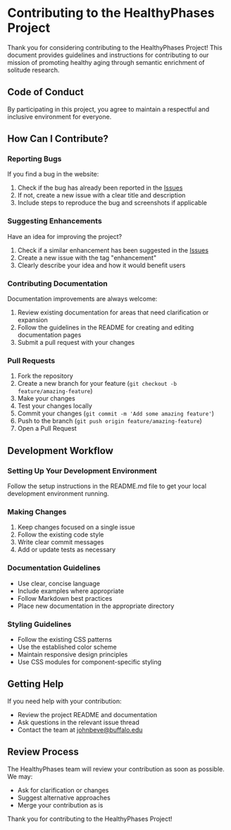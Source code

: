 # Contributing to the HealthyPhases Project

Thank you for considering contributing to the HealthyPhases Project! This document provides guidelines and instructions for contributing to our mission of promoting healthy aging through semantic enrichment of solitude research.

## Code of Conduct

By participating in this project, you agree to maintain a respectful and inclusive environment for everyone.

## How Can I Contribute?

### Reporting Bugs

If you find a bug in the website:

1. Check if the bug has already been reported in the [Issues](https://github.com/NCOR-Organization/HealthyPhases/issues)
2. If not, create a new issue with a clear title and description
3. Include steps to reproduce the bug and screenshots if applicable

### Suggesting Enhancements

Have an idea for improving the project?

1. Check if a similar enhancement has been suggested in the [Issues](https://github.com/NCOR-Organization/HealthyPhases/issues)
2. Create a new issue with the tag "enhancement"
3. Clearly describe your idea and how it would benefit users

### Contributing Documentation

Documentation improvements are always welcome:

1. Review existing documentation for areas that need clarification or expansion
2. Follow the guidelines in the README for creating and editing documentation pages
3. Submit a pull request with your changes

### Pull Requests

1. Fork the repository
2. Create a new branch for your feature (`git checkout -b feature/amazing-feature`)
3. Make your changes
4. Test your changes locally
5. Commit your changes (`git commit -m 'Add some amazing feature'`)
6. Push to the branch (`git push origin feature/amazing-feature`)
7. Open a Pull Request

## Development Workflow

### Setting Up Your Development Environment

Follow the setup instructions in the README.md file to get your local development environment running.

### Making Changes

1. Keep changes focused on a single issue
2. Follow the existing code style
3. Write clear commit messages
4. Add or update tests as necessary

### Documentation Guidelines

- Use clear, concise language
- Include examples where appropriate
- Follow Markdown best practices
- Place new documentation in the appropriate directory

### Styling Guidelines

- Follow the existing CSS patterns
- Use the established color scheme
- Maintain responsive design principles
- Use CSS modules for component-specific styling

## Getting Help

If you need help with your contribution:

- Review the project README and documentation
- Ask questions in the relevant issue thread
- Contact the team at johnbeve@buffalo.edu

## Review Process

The HealthyPhases team will review your contribution as soon as possible. We may:

- Ask for clarification or changes
- Suggest alternative approaches
- Merge your contribution as is

Thank you for contributing to the HealthyPhases Project!